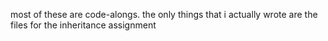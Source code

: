 most of these are code-alongs. the only things that i actually wrote are the files for the inheritance assignment
